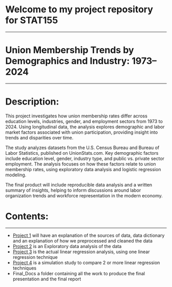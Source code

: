 # Welcome to my project repository for STAT155
---
# Union Membership Trends by Demographics and Industry: 1973–2024
---
# Description: 
This project investigates how union membership rates differ across education levels, industries, gender, and employment sectors from 1973 to 2024. Using longitudinal data, the analysis explores demographic and labor market factors associated with union participation, providing insight into trends and disparities over time.

The study analyzes datasets from the U.S. Census Bureau and Bureau of Labor Statistics, published on UnionStats.com. Key demographic factors include education level, gender, industry type, and public vs. private sector employment. The analysis focuses on how these factors relate to union membership rates, using exploratory data analysis and logistic regression modeling.

The final product will include reproducible data analysis and a written summary of insights, helping to inform discussions around labor organization trends and workforce representation in the modern economy.

# Contents:
---
* [Project 1](https://github.com/nalucasucsc/stat155/tree/main/Project%201/Data) will have an explanation of the sources of data, data dictionary and an explanation of how we preprocessed and cleaned the data
* [Project 2](https://github.com/nalucasucsc/stat155/tree/main/Project%202) is an Exploratory data analysis of the data
* [Project 3](https://github.com/nalucasucsc/stat155/tree/main/Project%203) is the actual linear regression analysis, using one linear regression technique
* [Project 4](https://github.com/nalucasucsc/stat155/tree/main/Project%204) is a simulation study to compare 2 or more linear regression techniques
* Final_Docs a folder containing all the work to produce the final presentation and the final report
